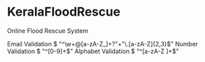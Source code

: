 # KeralaFloodRescue
Online Flood Rescue System

Email Validation
$ "^\\w+@[a-zA-Z_]+?"+"\\.[a-zA-Z]{2,3}$"
Number Validation
$ "^[0-9]+$"
Alphabet Validation
$ "^[a-zA-Z ]+$"
